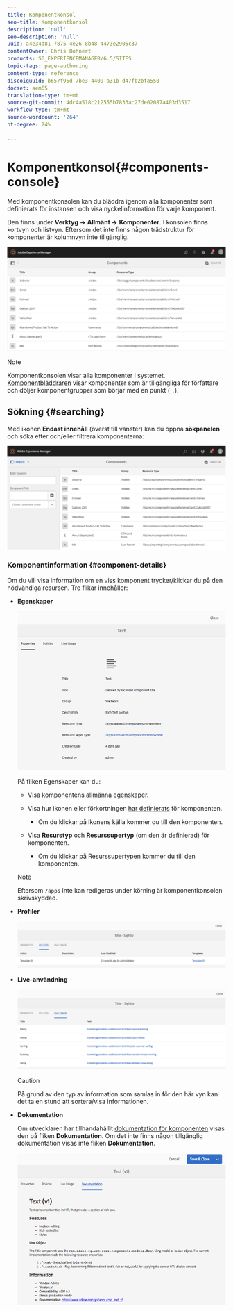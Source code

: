 ```yaml
---
title: Komponentkonsol
seo-title: Komponentkonsol
description: 'null'
seo-description: 'null'
uuid: a4e34d81-7875-4e26-8b48-4473e2905c37
contentOwner: Chris Bohnert
products: SG_EXPERIENCEMANAGER/6.5/SITES
topic-tags: page-authoring
content-type: reference
discoiquuid: b657f95d-7be3-4409-a31b-d47fb2bfa550
docset: aem65
translation-type: tm+mt
source-git-commit: 4dc4a518c212555b7833ac27de02087a403d3517
workflow-type: tm+mt
source-wordcount: '264'
ht-degree: 24%

---
```



# Komponentkonsol{#components-console}

Med komponentkonsolen kan du bläddra igenom alla komponenter som definierats för instansen och visa nyckelinformation för varje komponent.

Den finns under **Verktyg ->** **Allmänt ->** **Komponenter**. I konsolen finns kortvyn och listvyn. Eftersom det inte finns någon trädstruktur för komponenter är kolumnvyn inte tillgänglig.

![screen-shot_2019-03-05at113145](assets/screen-shot_2019-03-05at113145.png)

>[!NOTE]
>
>Komponentkonsolen visar alla komponenter i systemet. [Komponentbläddraren](/help/sites-authoring/author-environment-tools.md#components-browser) visar komponenter som är tillgängliga för författare och döljer komponentgrupper som börjar med en punkt ( `.`).

## Sökning {#searching}

Med ikonen **Endast innehåll** (överst till vänster) kan du öppna **sökpanelen** och söka efter och/eller filtrera komponenterna:

![screen-shot_2019-03-05at113251](assets/screen-shot_2019-03-05at113251.png)

### Komponentinformation {#component-details}

Om du vill visa information om en viss komponent trycker/klickar du på den nödvändiga resursen. Tre flikar innehåller:

* **Egenskaper**

   ![screen_shot_2018-03-27at165847](assets/screen_shot_2018-03-27at165847.png)

   På fliken Egenskaper kan du:

   * Visa komponentens allmänna egenskaper.
   * Visa hur ikonen eller förkortningen [har definierats](/help/sites-developing/components-basics.md#component-icon-in-touch-ui) för komponenten.

      * Om du klickar på ikonens källa kommer du till den komponenten.
   * Visa **Resurstyp** och **Resurssupertyp** (om den är definierad) för komponenten.

      * Om du klickar på Resurssupertypen kommer du till den komponenten.
   >[!NOTE]
   >
   >Eftersom `/apps` inte kan redigeras under körning är komponentkonsolen skrivskyddad.

* **Profiler**

   ![chlimage_1-169](assets/chlimage_1-169.png)

* **Live-användning**

   ![chlimage_1-170](assets/chlimage_1-170.png)

   >[!CAUTION]
   >
   >På grund av den typ av information som samlas in för den här vyn kan det ta en stund att sortera/visa informationen.

* **Dokumentation**

   Om utvecklaren har tillhandahållit [dokumentation för komponenten](/help/sites-developing/developing-components.md#documenting-your-component) visas den på fliken **Dokumentation**. Om det inte finns någon tillgänglig dokumentation visas inte fliken **Dokumentation**.

   ![chlimage_1-171](assets/chlimage_1-171.png)

